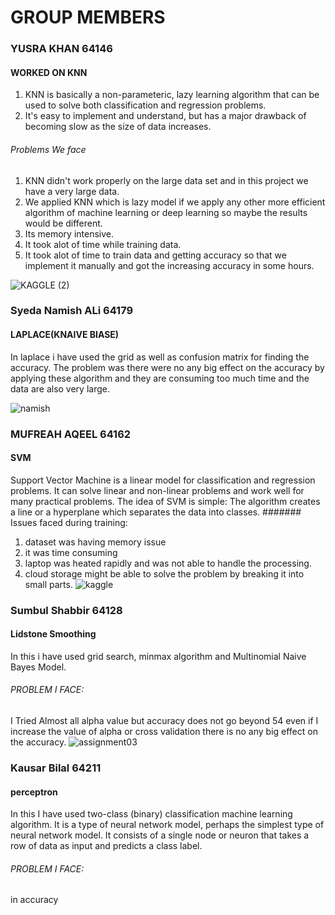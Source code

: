 # GROUP MEMBERS
### YUSRA KHAN 64146
#### WORKED ON KNN
1. KNN is basically a non-parameteric, lazy learning algorithm that can be used to solve both classification and regression problems.
2. It's easy to implement and understand, but has a major drawback of becoming slow as the size of data increases.
###### Problems We face
1. KNN didn't work properly on the large data set and in this project we have a very large data.
2. We applied KNN which is lazy model if we apply any other more efficient algorithm of machine learning or deep learning so maybe the results would be different.
3. Its memory intensive.
4. It took alot of time while training data.
5. It took alot of time to train data and getting accuracy so that we implement it manually and got the increasing accuracy in some hours. 




![KAGGLE (2)](https://user-images.githubusercontent.com/99583325/169516473-ed6ea807-ef0d-4b3f-85d9-67c9296dfd66.jpeg)


### Syeda Namish ALi 64179
#### LAPLACE(KNAIVE BIASE)
In laplace i have used the grid as well as confusion matrix for finding the accuracy. The problem was there were no any big effect on the accuracy by applying these algorithm and they are consuming too much time and the data are also very large.


![namish](https://user-images.githubusercontent.com/99584430/169521901-4ead8cbd-d1b1-4745-99f4-e5a3e67e5d6f.jpeg)


### MUFREAH AQEEL 64162
#### SVM
Support Vector Machine is a linear model for classification and regression problems. It can solve linear and non-linear problems and work well for many practical problems. The idea of SVM is simple: The algorithm creates a line or a hyperplane which separates the data into classes.
####### Issues faced during training:
1. dataset was having memory issue
2. it was time consuming
3. laptop was heated rapidly and was not able to handle the processing.
4. cloud storage might be able to solve the problem by breaking it into small parts.
![kaggle](https://user-images.githubusercontent.com/99583155/169557921-5b51268b-ff25-42bc-8454-d686025c7152.JPG)

### Sumbul Shabbir 64128
#### Lidstone Smoothing
In this i have used grid search, minmax algorithm and Multinomial Naive Bayes Model.
###### PROBLEM I FACE:


I Tried Almost all alpha value but accuracy does not go beyond 54 even if I increase the value of alpha or cross validation there is no any big effect on the accuracy. 
![assignment03](https://user-images.githubusercontent.com/99585437/169690182-6c4912b6-8f0e-47d2-bea1-f25c70e8436a.jpeg)


### Kausar Bilal 64211
#### perceptron
In this I have used two-class (binary) classification machine learning algorithm. It is a type of neural network model, perhaps the simplest type of neural network model. It consists of a single node or neuron that takes a row of data as input and predicts a class label.
###### PROBLEM I FACE:
in accuracy
